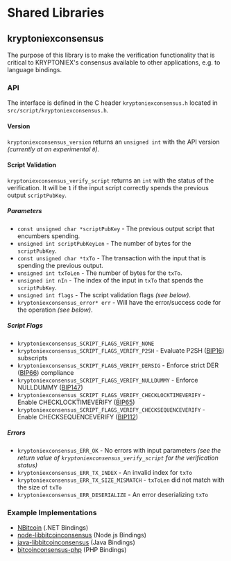 Shared Libraries
================

## kryptoniexconsensus

The purpose of this library is to make the verification functionality that is critical to KRYPTONIEX's consensus available to other applications, e.g. to language bindings.

### API

The interface is defined in the C header `kryptoniexconsensus.h` located in  `src/script/kryptoniexconsensus.h`.

#### Version

`kryptoniexconsensus_version` returns an `unsigned int` with the API version *(currently at an experimental `0`)*.

#### Script Validation

`kryptoniexconsensus_verify_script` returns an `int` with the status of the verification. It will be `1` if the input script correctly spends the previous output `scriptPubKey`.

##### Parameters
- `const unsigned char *scriptPubKey` - The previous output script that encumbers spending.
- `unsigned int scriptPubKeyLen` - The number of bytes for the `scriptPubKey`.
- `const unsigned char *txTo` - The transaction with the input that is spending the previous output.
- `unsigned int txToLen` - The number of bytes for the `txTo`.
- `unsigned int nIn` - The index of the input in `txTo` that spends the `scriptPubKey`.
- `unsigned int flags` - The script validation flags *(see below)*.
- `kryptoniexconsensus_error* err` - Will have the error/success code for the operation *(see below)*.

##### Script Flags
- `kryptoniexconsensus_SCRIPT_FLAGS_VERIFY_NONE`
- `kryptoniexconsensus_SCRIPT_FLAGS_VERIFY_P2SH` - Evaluate P2SH ([BIP16](https://github.com/bitcoin/bips/blob/master/bip-0016.mediawiki)) subscripts
- `kryptoniexconsensus_SCRIPT_FLAGS_VERIFY_DERSIG` - Enforce strict DER ([BIP66](https://github.com/bitcoin/bips/blob/master/bip-0066.mediawiki)) compliance
- `kryptoniexconsensus_SCRIPT_FLAGS_VERIFY_NULLDUMMY` - Enforce NULLDUMMY ([BIP147](https://github.com/bitcoin/bips/blob/master/bip-0147.mediawiki))
- `kryptoniexconsensus_SCRIPT_FLAGS_VERIFY_CHECKLOCKTIMEVERIFY` - Enable CHECKLOCKTIMEVERIFY ([BIP65](https://github.com/bitcoin/bips/blob/master/bip-0065.mediawiki))
- `kryptoniexconsensus_SCRIPT_FLAGS_VERIFY_CHECKSEQUENCEVERIFY` - Enable CHECKSEQUENCEVERIFY ([BIP112](https://github.com/bitcoin/bips/blob/master/bip-0112.mediawiki))

##### Errors
- `kryptoniexconsensus_ERR_OK` - No errors with input parameters *(see the return value of `kryptoniexconsensus_verify_script` for the verification status)*
- `kryptoniexconsensus_ERR_TX_INDEX` - An invalid index for `txTo`
- `kryptoniexconsensus_ERR_TX_SIZE_MISMATCH` - `txToLen` did not match with the size of `txTo`
- `kryptoniexconsensus_ERR_DESERIALIZE` - An error deserializing `txTo`

### Example Implementations
- [NBitcoin](https://github.com/NicolasDorier/NBitcoin/blob/master/NBitcoin/Script.cs#L814) (.NET Bindings)
- [node-libbitcoinconsensus](https://github.com/bitpay/node-libbitcoinconsensus) (Node.js Bindings)
- [java-libbitcoinconsensus](https://github.com/dexX7/java-libbitcoinconsensus) (Java Bindings)
- [bitcoinconsensus-php](https://github.com/Bit-Wasp/bitcoinconsensus-php) (PHP Bindings)
